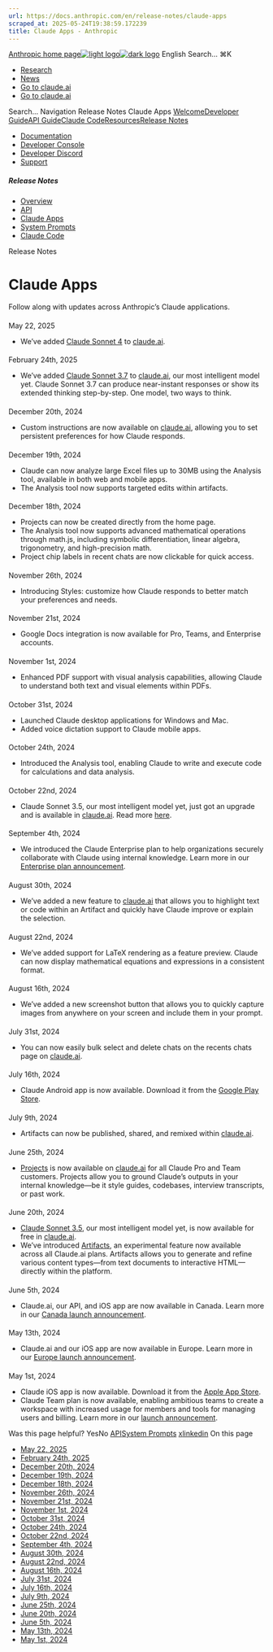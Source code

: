 ```yaml
---
url: https://docs.anthropic.com/en/release-notes/claude-apps
scraped_at: 2025-05-24T19:38:59.172239
title: Claude Apps - Anthropic
---
```


[Anthropic home page![light logo](https://mintlify.s3.us-west-1.amazonaws.com/anthropic/logo/light.svg)![dark logo](https://mintlify.s3.us-west-1.amazonaws.com/anthropic/logo/dark.svg)](https://docs.anthropic.com/)
English
Search...
⌘K
  * [Research](https://www.anthropic.com/research)
  * [News](https://www.anthropic.com/news)
  * [Go to claude.ai](https://claude.ai/)
  * [Go to claude.ai](https://claude.ai/)


Search...
Navigation
Release Notes
Claude Apps
[Welcome](https://docs.anthropic.com/en/home)[Developer Guide](https://docs.anthropic.com/en/docs/welcome)[API Guide](https://docs.anthropic.com/en/api/overview)[Claude Code](https://docs.anthropic.com/en/docs/claude-code/overview)[Resources](https://docs.anthropic.com/en/resources/overview)[Release Notes](https://docs.anthropic.com/en/release-notes/overview)
* [Documentation](https://docs.anthropic.com/en/home)
* [Developer Console](https://console.anthropic.com/)
* [Developer Discord](https://www.anthropic.com/discord)
* [Support](https://support.anthropic.com/)
##### Release Notes
  * [Overview](https://docs.anthropic.com/en/release-notes/overview)
  * [API](https://docs.anthropic.com/en/release-notes/api)
  * [Claude Apps](https://docs.anthropic.com/en/release-notes/claude-apps)
  * [System Prompts](https://docs.anthropic.com/en/release-notes/system-prompts)
  * [Claude Code](https://docs.anthropic.com/en/release-notes/claude-code)


Release Notes
# Claude Apps
Follow along with updates across Anthropic’s Claude applications.
#### 
[​](https://docs.anthropic.com/en/release-notes/claude-apps#may-22%2C-2025)
May 22, 2025
  * We’ve added [Claude Sonnet 4](http://www.anthropic.com/news/claude-4) to [claude.ai](https://www.claude.ai).


#### 
[​](https://docs.anthropic.com/en/release-notes/claude-apps#february-24th%2C-2025)
February 24th, 2025
  * We’ve added [Claude Sonnet 3.7](http://www.anthropic.com/news/claude-3-7-sonnet) to [claude.ai](https://www.claude.ai), our most intelligent model yet. Claude Sonnet 3.7 can produce near-instant responses or show its extended thinking step-by-step. One model, two ways to think.


#### 
[​](https://docs.anthropic.com/en/release-notes/claude-apps#december-20th%2C-2024)
December 20th, 2024
  * Custom instructions are now available on [claude.ai](https://www.claude.ai), allowing you to set persistent preferences for how Claude responds.


#### 
[​](https://docs.anthropic.com/en/release-notes/claude-apps#december-19th%2C-2024)
December 19th, 2024
  * Claude can now analyze large Excel files up to 30MB using the Analysis tool, available in both web and mobile apps.
  * The Analysis tool now supports targeted edits within artifacts.


#### 
[​](https://docs.anthropic.com/en/release-notes/claude-apps#december-18th%2C-2024)
December 18th, 2024
  * Projects can now be created directly from the home page.
  * The Analysis tool now supports advanced mathematical operations through math.js, including symbolic differentiation, linear algebra, trigonometry, and high-precision math.
  * Project chip labels in recent chats are now clickable for quick access.


#### 
[​](https://docs.anthropic.com/en/release-notes/claude-apps#november-26th%2C-2024)
November 26th, 2024
  * Introducing Styles: customize how Claude responds to better match your preferences and needs.


#### 
[​](https://docs.anthropic.com/en/release-notes/claude-apps#november-21st%2C-2024)
November 21st, 2024
  * Google Docs integration is now available for Pro, Teams, and Enterprise accounts.


#### 
[​](https://docs.anthropic.com/en/release-notes/claude-apps#november-1st%2C-2024)
November 1st, 2024
  * Enhanced PDF support with visual analysis capabilities, allowing Claude to understand both text and visual elements within PDFs.


#### 
[​](https://docs.anthropic.com/en/release-notes/claude-apps#october-31st%2C-2024)
October 31st, 2024
  * Launched Claude desktop applications for Windows and Mac.
  * Added voice dictation support to Claude mobile apps.


#### 
[​](https://docs.anthropic.com/en/release-notes/claude-apps#october-24th%2C-2024)
October 24th, 2024
  * Introduced the Analysis tool, enabling Claude to write and execute code for calculations and data analysis.


#### 
[​](https://docs.anthropic.com/en/release-notes/claude-apps#october-22nd%2C-2024)
October 22nd, 2024
  * Claude Sonnet 3.5, our most intelligent model yet, just got an upgrade and is available in [claude.ai](https://www.claude.ai). Read more [here](https://www.anthropic.com/claude/sonnet).


#### 
[​](https://docs.anthropic.com/en/release-notes/claude-apps#september-4th%2C-2024)
September 4th, 2024
  * We introduced the Claude Enterprise plan to help organizations securely collaborate with Claude using internal knowledge. Learn more in our [Enterprise plan announcement](https://www.anthropic.com/news/claude-for-enterprise).


#### 
[​](https://docs.anthropic.com/en/release-notes/claude-apps#august-30th%2C-2024)
August 30th, 2024
  * We’ve added a new feature to [claude.ai](https://www.claude.ai) that allows you to highlight text or code within an Artifact and quickly have Claude improve or explain the selection.


#### 
[​](https://docs.anthropic.com/en/release-notes/claude-apps#august-22nd%2C-2024)
August 22nd, 2024
  * We’ve added support for LaTeX rendering as a feature preview. Claude can now display mathematical equations and expressions in a consistent format.


#### 
[​](https://docs.anthropic.com/en/release-notes/claude-apps#august-16th%2C-2024)
August 16th, 2024
  * We’ve added a new screenshot button that allows you to quickly capture images from anywhere on your screen and include them in your prompt.


#### 
[​](https://docs.anthropic.com/en/release-notes/claude-apps#july-31st%2C-2024)
July 31st, 2024
  * You can now easily bulk select and delete chats on the recents chats page on [claude.ai](https://www.claude.ai).


#### 
[​](https://docs.anthropic.com/en/release-notes/claude-apps#july-16th%2C-2024)
July 16th, 2024
  * Claude Android app is now available. Download it from the [Google Play Store](https://play.google.com/store/apps/details?id=com.anthropic.claude).


#### 
[​](https://docs.anthropic.com/en/release-notes/claude-apps#july-9th%2C-2024)
July 9th, 2024
  * Artifacts can now be published, shared, and remixed within [claude.ai](https://www.claude.ai).


#### 
[​](https://docs.anthropic.com/en/release-notes/claude-apps#june-25th%2C-2024)
June 25th, 2024
  * [Projects](https://www.anthropic.com/news/projects) is now available on [claude.ai](https://www.claude.ai) for all Claude Pro and Team customers. Projects allow you to ground Claude’s outputs in your internal knowledge—be it style guides, codebases, interview transcripts, or past work.


#### 
[​](https://docs.anthropic.com/en/release-notes/claude-apps#june-20th%2C-2024)
June 20th, 2024
  * [Claude Sonnet 3.5](http://anthropic.com/news/claude-3-5-sonnet), our most intelligent model yet, is now available for free in [claude.ai](https://www.claude.ai).
  * We’ve introduced [Artifacts](http://anthropic.com/news/claude-3-5-sonnet), an experimental feature now available across all Claude.ai plans. Artifacts allows you to generate and refine various content types—from text documents to interactive HTML—directly within the platform.


#### 
[​](https://docs.anthropic.com/en/release-notes/claude-apps#june-5th%2C-2024)
June 5th, 2024
  * Claude.ai, our API, and iOS app are now available in Canada. Learn more in our [Canada launch announcement](https://www.anthropic.com/news/introducing-claude-to-canada).


#### 
[​](https://docs.anthropic.com/en/release-notes/claude-apps#may-13th%2C-2024)
May 13th, 2024
  * Claude.ai and our iOS app are now available in Europe. Learn more in our [Europe launch announcement](https://www.anthropic.com/news/claude-europe).


#### 
[​](https://docs.anthropic.com/en/release-notes/claude-apps#may-1st%2C-2024)
May 1st, 2024
  * Claude iOS app is now available. Download it from the [Apple App Store](https://apps.apple.com/us/app/claude-by-anthropic/id6473753684).
  * Claude Team plan is now available, enabling ambitious teams to create a workspace with increased usage for members and tools for managing users and billing. Learn more in our [launch announcement](https://www.anthropic.com/news/team-plan-and-ios).


Was this page helpful?
YesNo
[API](https://docs.anthropic.com/en/release-notes/api)[System Prompts](https://docs.anthropic.com/en/release-notes/system-prompts)
[x](https://x.com/AnthropicAI)[linkedin](https://www.linkedin.com/company/anthropicresearch)
On this page
  * [May 22, 2025](https://docs.anthropic.com/en/release-notes/claude-apps#may-22%2C-2025)
  * [February 24th, 2025](https://docs.anthropic.com/en/release-notes/claude-apps#february-24th%2C-2025)
  * [December 20th, 2024](https://docs.anthropic.com/en/release-notes/claude-apps#december-20th%2C-2024)
  * [December 19th, 2024](https://docs.anthropic.com/en/release-notes/claude-apps#december-19th%2C-2024)
  * [December 18th, 2024](https://docs.anthropic.com/en/release-notes/claude-apps#december-18th%2C-2024)
  * [November 26th, 2024](https://docs.anthropic.com/en/release-notes/claude-apps#november-26th%2C-2024)
  * [November 21st, 2024](https://docs.anthropic.com/en/release-notes/claude-apps#november-21st%2C-2024)
  * [November 1st, 2024](https://docs.anthropic.com/en/release-notes/claude-apps#november-1st%2C-2024)
  * [October 31st, 2024](https://docs.anthropic.com/en/release-notes/claude-apps#october-31st%2C-2024)
  * [October 24th, 2024](https://docs.anthropic.com/en/release-notes/claude-apps#october-24th%2C-2024)
  * [October 22nd, 2024](https://docs.anthropic.com/en/release-notes/claude-apps#october-22nd%2C-2024)
  * [September 4th, 2024](https://docs.anthropic.com/en/release-notes/claude-apps#september-4th%2C-2024)
  * [August 30th, 2024](https://docs.anthropic.com/en/release-notes/claude-apps#august-30th%2C-2024)
  * [August 22nd, 2024](https://docs.anthropic.com/en/release-notes/claude-apps#august-22nd%2C-2024)
  * [August 16th, 2024](https://docs.anthropic.com/en/release-notes/claude-apps#august-16th%2C-2024)
  * [July 31st, 2024](https://docs.anthropic.com/en/release-notes/claude-apps#july-31st%2C-2024)
  * [July 16th, 2024](https://docs.anthropic.com/en/release-notes/claude-apps#july-16th%2C-2024)
  * [July 9th, 2024](https://docs.anthropic.com/en/release-notes/claude-apps#july-9th%2C-2024)
  * [June 25th, 2024](https://docs.anthropic.com/en/release-notes/claude-apps#june-25th%2C-2024)
  * [June 20th, 2024](https://docs.anthropic.com/en/release-notes/claude-apps#june-20th%2C-2024)
  * [June 5th, 2024](https://docs.anthropic.com/en/release-notes/claude-apps#june-5th%2C-2024)
  * [May 13th, 2024](https://docs.anthropic.com/en/release-notes/claude-apps#may-13th%2C-2024)
  * [May 1st, 2024](https://docs.anthropic.com/en/release-notes/claude-apps#may-1st%2C-2024)



